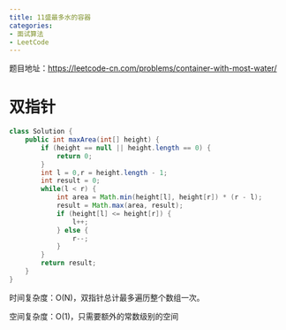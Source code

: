 ```yaml
---
title: 11盛最多水的容器
categories: 
- 面试算法
- LeetCode
---
```


题目地址：https://leetcode-cn.com/problems/container-with-most-water/

# 双指针

```java
class Solution {
    public int maxArea(int[] height) {
        if (height == null || height.length == 0) {
            return 0;
        }
        int l = 0,r = height.length - 1;
        int result = 0;
        while(l < r) {
            int area = Math.min(height[l], height[r]) * (r - l);
            result = Math.max(area, result);
            if (height[l] <= height[r]) {
                l++;
            } else {
                r--;
            }
        }
        return result;
    }
}
```

时间复杂度：O(N)，双指针总计最多遍历整个数组一次。

空间复杂度：O(1)，只需要额外的常数级别的空间